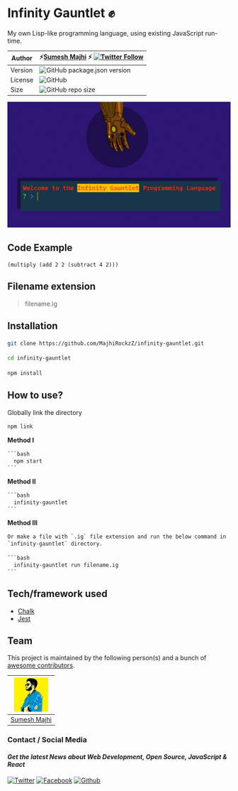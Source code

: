 # Infinity Gauntlet ✊

My own Lisp-like programming language, using existing JavaScript run-time.

Author | ⚡[Sumesh Majhi](https://github.com/MajhiRockzZ) ⚡ [![Twitter Follow](https://img.shields.io/twitter/follow/MajhiRockzZ?style=social)](https://twitter.com/MajhiRockzZ)
------------ | -------------
Version | ![GitHub package.json version](https://img.shields.io/github/package-json/v/MajhiRockzZ/infinity-gauntlet)
License | ![GitHub](https://img.shields.io/github/license/MajhiRockzZ/infinity-gauntlet)
Size | ![GitHub repo size](https://img.shields.io/github/repo-size/MajhiRockzZ/infinity-gauntlet)

![](./assets/main.gif)

## Code Example

```
(multiply (add 2 2 (subtract 4 2)))
```

## Filename extension

> filename.ig

## Installation

```bash
git clone https://github.com/MajhiRockzZ/infinity-gauntlet.git

cd infinity-gauntlet

npm install
```

## How to use?

Globally link the directory

 ```bash
 npm link
 ```

**Method I**

    ```bash
      npm start
    ```

**Method II**

    ```bash
      infinity-gauntlet
    ```

**Method III**

    Or make a file with `.ig` file extension and run the below command in `infinity-gauntlet` directory.

    ```bash
      infinity-gauntlet run filename.ig
    ```



## Tech/framework used

* [Chalk ](https://github.com/chalk/chalk)
* [Jest](https://jestjs.io/)

## Team

This project is maintained by the following person(s) and a bunch of [awesome contributors](https://github.com/MajhiRockzZ/infinity-gauntlet/graphs/contributors).

[![Sumesh Majhi](./assets/majhirockzz.png)](https://github.com/MajhiRockzZ) |
:---: |
[Sumesh Majhi](https://github.com/MajhiRockzZ) |

### Contact / Social Media

#### *Get the latest News about Web Development, Open Source, JavaScript & React*

[![Twitter](https://github.frapsoft.com/social/twitter.png)](https://www.twitter.com/MajhiRockzZ)
[![Facebook](https://github.frapsoft.com/social/facebook.png)](https://www.facebook.com/sumesh.majhi.5)
[![Github](https://github.frapsoft.com/social/github.png)](https://github.com/MajhiRockzZ)
